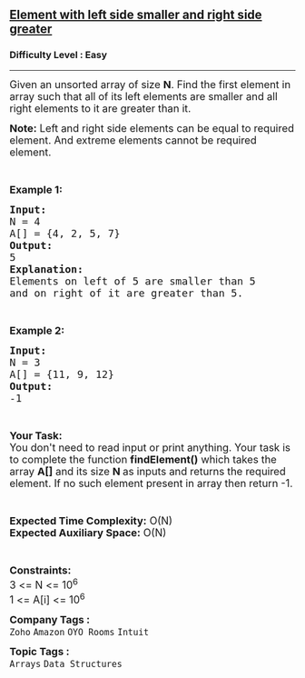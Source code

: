 <h2><a href="https://practice.geeksforgeeks.org/problems/unsorted-array4925/1?page=4&status[]=unsolved&sortBy=submissions">Element with left side smaller and right side greater</a></h2><h3>Difficulty Level : Easy</h3><hr><div class="problems_problem_content__Xm_eO"><p><span style="font-size:18px">Given an unsorted array of size <strong>N</strong>. Find the first element in array such that all of its&nbsp;left elements are smaller and all right elements to it are greater than it.</span></p>

<p><span style="font-size:18px"><strong>Note:</strong> Left and right side elements can be equal to required element. And extreme elements cannot be required element.</span></p>

<p>&nbsp;</p>

<p><span style="font-size:18px"><strong>Example 1:</strong></span></p>

<pre><span style="font-size:18px"><strong>Input:</strong>
N = 4
A[] = {4, 2, 5, 7}
<strong>Output:</strong>
5
<strong>Explanation:
</strong>Elements on left of 5 are smaller than 5
and on right of it are greater than 5.</span></pre>

<p>&nbsp;</p>

<p><span style="font-size:18px"><strong>Example 2:</strong></span></p>

<pre><span style="font-size:18px"><strong>Input:</strong>
N = 3
A[] = {11, 9, 12}
<strong>Output:</strong>
-1</span></pre>

<p>&nbsp;</p>

<p><span style="font-size:18px"><strong>Your Task:&nbsp;&nbsp;</strong><br>
You don't need to read input or print anything. Your task is to complete the function <strong>findElement()</strong>&nbsp;which takes the array <strong>A[]</strong> and its size <strong>N</strong><strong> </strong>as inputs and returns the required element. If no such element present in array then return -1.</span></p>

<p>&nbsp;</p>

<p><span style="font-size:18px"><strong>Expected Time Complexity:</strong> O(N)<br>
<strong>Expected Auxiliary Space:</strong> O(N)</span></p>

<p>&nbsp;</p>

<p><span style="font-size:18px"><strong>Constraints:</strong><br>
3 &lt;= N &lt;= 10<sup>6</sup><br>
1 &lt;= A[i] &lt;= 10<sup>6</sup></span></p>
</div><p><span style=font-size:18px><strong>Company Tags : </strong><br><code>Zoho</code>&nbsp;<code>Amazon</code>&nbsp;<code>OYO Rooms</code>&nbsp;<code>Intuit</code>&nbsp;<br><p><span style=font-size:18px><strong>Topic Tags : </strong><br><code>Arrays</code>&nbsp;<code>Data Structures</code>&nbsp;